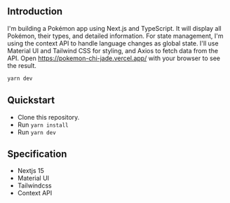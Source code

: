 ## Introduction

I'm building a Pokémon app using Next.js and TypeScript. It will display all Pokémon, their types, and detailed information. For state management, I'm using the context API to handle language changes as global state. I'll use Material UI and Tailwind CSS for styling, and Axios to fetch data from the API.
Open https://pokemon-chi-jade.vercel.app/ with your browser to see the result.

```bash
yarn dev
```

## Quickstart

- Clone this repository.
- Run ``` yarn install ```
- Run ``` yarn dev ```

## Specification

- Nextjs 15
- Material UI
- Tailwindcss
- Context API

